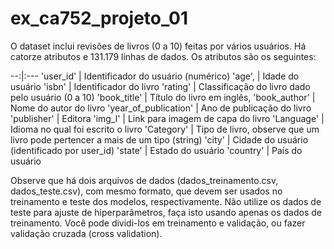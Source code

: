 # ex_ca752_projeto_01

O dataset inclui revisões de livros (0 a 10) feitas por vários usuários. Há catorze atributos e 131.179 linhas de dados. Os atributos são os seguintes:

--:|:---
'user_id' 				    | Identificador do usuário (numérico)
'age',					      | Idade do usuário
'isbn' 					      | Identificador do livro
'rating'				      | Classificação do livro dado pelo usuário (0 a 10)
'book_title'			    | Título do livro em inglês,
'book_author'	    		| Nome do autor do livro
'year_of_publication'	| Ano de publicação do livro
'publisher'				    | Editora
'img_l'				      	| Link para imagem de capa do livro
'Language'				    | Idioma no qual foi escrito o livro
'Category'				    | Tipo de livro, observe que um livro pode pertencer a mais de um tipo (string)
'city'					      | Cidade do usuário (identificado por user_id)
'state'					      | Estado do usuário
'country'				      | País do usuário

Observe que há dois arquivos de dados (dados_treinamento.csv, dados_teste.csv), com mesmo formato, que devem ser usados no treinamento e teste dos modelos, respectivamente. Não utilize os dados de teste para ajuste de hiperparâmetros, faça isto usando apenas os dados de treinamento. Você pode dividi-los em treinamento e validação, ou fazer validação cruzada (cross validation).
